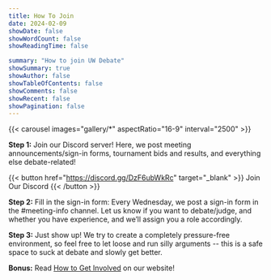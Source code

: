 ```yaml
---
title: How To Join
date: 2024-02-09
showDate: false
showWordCount: false
showReadingTime: false

summary: "How to join UW Debate"
showSummary: true
showAuthor: false
showTableOfContents: false
showComments: false
showRecent: false
showPagination: false
---
```


{{< carousel images="gallery/*" aspectRatio="16-9" interval="2500" >}}

**Step 1:** Join our Discord server! Here, we post meeting announcements/sign-in forms, tournament bids and results, and everything else debate-related!

{{< button href="https://discord.gg/DzF6ubWkRc" target="_blank" >}}
Join Our Discord
{{< /button >}}

**Step 2:** Fill in the sign-in form: Every Wednesday, we post a sign-in form in the #meeting-info channel. Let us know if you want to debate/judge, and whether you have experience, and we’ll assign you a role accordingly.

**Step 3:** Just show up! We try to create a completely pressure-free environment, so feel free to let loose and run silly arguments -- this is a safe space to suck at debate and slowly get better.

**Bonus:** Read [How to Get Involved](/resources/get-involved/) on our website!
